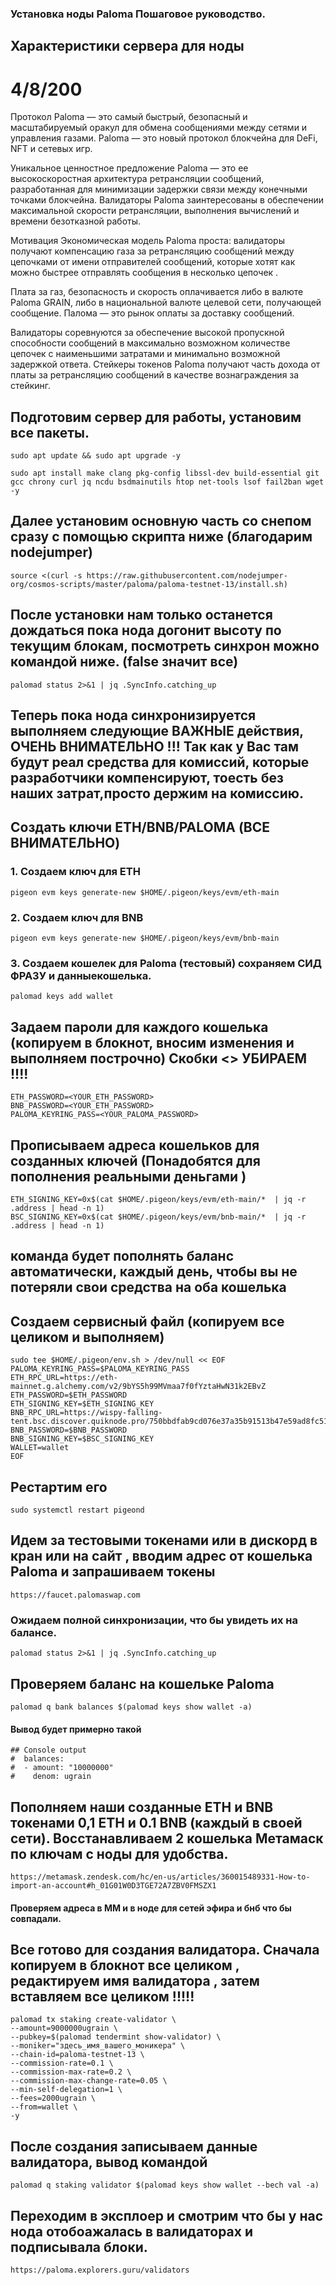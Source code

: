 ### Установка ноды Paloma Пошаговое руководство.


## Характеристики сервера для ноды

# 4/8/200


Протокол Paloma — это самый быстрый, безопасный и масштабируемый
оракул для обмена сообщениями между сетями и управления газами. Paloma — это новый протокол блокчейна для DeFi, NFT и сетевых игр.

Уникальное ценностное предложение Paloma — это ее высокоскоростная архитектура ретрансляции сообщений, разработанная для минимизации задержки связи между конечными точками блокчейна. Валидаторы Paloma заинтересованы в обеспечении максимальной скорости ретрансляции, выполнения вычислений и времени безотказной работы.

Мотивация
Экономическая модель Paloma проста: валидаторы получают компенсацию газа за ретрансляцию сообщений между цепочками от имени отправителей сообщений, которые хотят как можно быстрее
отправлять сообщения в несколько цепочек .

Плата за газ, безопасность и скорость оплачивается либо в валюте Paloma GRAIN, либо в национальной валюте целевой сети, получающей сообщение. Палома — это рынок оплаты за доставку сообщений.

Валидаторы соревнуются за обеспечение высокой пропускной способности сообщений в максимально возможном количестве цепочек с наименьшими затратами и минимально возможной задержкой ответа. Стейкеры токенов Paloma получают часть дохода от платы за ретрансляцию сообщений в качестве вознаграждения за стейкинг.

## Подготовим сервер для работы, установим все пакеты.

```
sudo apt update && sudo apt upgrade -y
```
```
sudo apt install make clang pkg-config libssl-dev build-essential git gcc chrony curl jq ncdu bsdmainutils htop net-tools lsof fail2ban wget -y
```

## Далее установим основную часть со снепом сразу с помощью скрипта ниже (благодарим nodejumper)
```
source <(curl -s https://raw.githubusercontent.com/nodejumper-org/cosmos-scripts/master/paloma/paloma-testnet-13/install.sh)
```

## После установки нам только останется дождаться пока нода догонит высоту по текущим блокам, посмотреть синхрон можно командой ниже. (false значит все)
```
palomad status 2>&1 | jq .SyncInfo.catching_up
```
## Теперь пока нода синхронизируется выполняем следующие ВАЖНЫЕ действия, ОЧЕНЬ ВНИМАТЕЛЬНО !!! Так как у Вас там будут реал средства для комиссий, которые разработчики компенсируют, тоесть без наших затрат,просто держим на комиссию.

## Создать ключи ETH/BNB/PALOMA (ВСЕ ВНИМАТЕЛЬНО)

### 1. Создаем ключ для ETH
```
pigeon evm keys generate-new $HOME/.pigeon/keys/evm/eth-main
```
### 2. Создаем ключ для BNB 
```
pigeon evm keys generate-new $HOME/.pigeon/keys/evm/bnb-main
```
### 3. Создаем кошелек для Paloma (тестовый) сохраняем СИД ФРАЗУ и данныекошелька.
```
palomad keys add wallet
```

## Задаем пароли для каждого кошелька (копируем в блокнот, вносим изменения и выполняем построчно) Скобки <> УБИРАЕМ !!!!
```
ETH_PASSWORD=<YOUR_ETH_PASSWORD>
BNB_PASSWORD=<YOUR_ETH_PASSWORD>
PALOMA_KEYRING_PASS=<YOUR_PALOMA_PASSWORD>
```
## Прописываем адреса кошельков для созданных ключей (Понадобятся для пополнения реальными деньгами )
```
ETH_SIGNING_KEY=0x$(cat $HOME/.pigeon/keys/evm/eth-main/*  | jq -r .address | head -n 1)
BSC_SIGNING_KEY=0x$(cat $HOME/.pigeon/keys/evm/bnb-main/*  | jq -r .address | head -n 1)
```
## команда будет пополнять баланс автоматически, каждый день, чтобы вы не потеряли свои средства на оба кошелька

## Создаем сервисный файл (копируем все целиком и выполняем)
```
sudo tee $HOME/.pigeon/env.sh > /dev/null << EOF
PALOMA_KEYRING_PASS=$PALOMA_KEYRING_PASS
ETH_RPC_URL=https://eth-mainnet.g.alchemy.com/v2/9bYS5h99MVmaa7f0fYztaHwN31k2EBvZ
ETH_PASSWORD=$ETH_PASSWORD
ETH_SIGNING_KEY=$ETH_SIGNING_KEY
BNB_RPC_URL=https://wispy-falling-tent.bsc.discover.quiknode.pro/750bbdfab9cd076e37a35b91513b47e59ad8fc51
BNB_PASSWORD=$BNB_PASSWORD
BNB_SIGNING_KEY=$BSC_SIGNING_KEY
WALLET=wallet
EOF
```
## Рестартим его 
```
sudo systemctl restart pigeond
```
## Идем за тестовыми токенами или в дискорд в кран или на сайт , вводим адрес от кошелька Paloma и запрашиваем токены
```
https://faucet.palomaswap.com
```
### Ожидаем полной синхронизации, что бы увидеть их на балансе.
```
palomad status 2>&1 | jq .SyncInfo.catching_up
```
## Проверяем баланс на кошельке Paloma
```
palomad q bank balances $(palomad keys show wallet -a)
```
#### Вывод будет примерно такой 
````
## Console output
#  balances:
#  - amount: "10000000"
#    denom: ugrain
````

## Пополняем наши созданные ETH и BNB токенами 0,1 ETH и 0.1 BNB (каждый в своей сети). Восстанавливаем 2 кошелька Метамаск по ключам с ноды для удобства.
```
https://metamask.zendesk.com/hc/en-us/articles/360015489331-How-to-import-an-account#h_01G01W0D3TGE72A7ZBV0FMSZX1
```
#### Проверяем адреса в ММ и в ноде для сетей эфира и бнб что бы совпадали.

## Все готово для создания валидатора. Сначала копируем в блокнот все целиком , редактируем имя валидатора , затем вставляем все целиком !!!!!
```
palomad tx staking create-validator \
--amount=9000000ugrain \
--pubkey=$(palomad tendermint show-validator) \
--moniker="здесь_имя_вашего_моникера" \
--chain-id=paloma-testnet-13 \
--commission-rate=0.1 \
--commission-max-rate=0.2 \
--commission-max-change-rate=0.05 \
--min-self-delegation=1 \
--fees=2000ugrain \
--from=wallet \
-y
```
## После создания записываем данные валидатора, вывод командой 
```
palomad q staking validator $(palomad keys show wallet --bech val -a)
```

## Переходим в эксплоер и смотрим что бы у нас нода отобоажалась в валидаторах и подписывала блоки.
```
https://paloma.explorers.guru/validators
```
